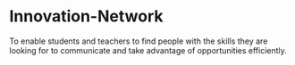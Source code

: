 # Innovation-Network

To enable students and teachers to find people with the skills they are looking for to communicate and take advantage of opportunities efficiently.
